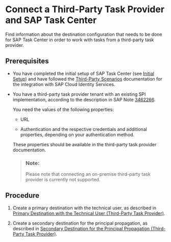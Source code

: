 <!-- loioc6362b6a82904ac7836c3e2f3dc871cd -->

# Connect a Third-Party Task Provider and SAP Task Center

Find information about the destination configuration that needs to be done for SAP Task Center in order to work with tasks from a third-party task provider.



<a name="loioc6362b6a82904ac7836c3e2f3dc871cd__prereq_zzy_spz_pjb"/>

## Prerequisites

-   You have completed the initial setup of SAP Task Center \(see [Initial Setup](../30-initial-setup/initial-setup-8347694.md)\) and have followed the [Third-Party Scenarios](https://help.sap.com/docs/cloud-identity/system-integration-guide/third-party-integration) documentation for the integration with SAP Cloud Identity Services.

-   You have a third-party task provider tenant with an existing SPI implementation, according to the description in SAP Note [3462266](https://me.sap.com/notes/3462266).

    You need the values of the following properties:

    -   URL

    -   Authentication and the respective credentials and additional properties, depending on your authentication method.


    These properties should be available in the third-party task provider documentation.

    > ### Note:  
    > Please note that connecting an on-premise third-party task provider is currently not supported.




## Procedure

1.  Create a primary destination with the technical user, as described in [Primary Destination with the Technical User \(Third-Party Task Provider\)](primary-destination-with-the-technical-user-third-party-task-provider-b55629f.md).

2.  Create a secondary destination for the principal propagation, as described in [Secondary Destination for the Principal Propagation \(Third-Party Task Provider\)](secondary-destination-for-the-principal-propagation-third-party-task-provider-1a6be2c.md).


